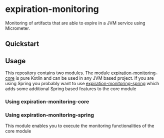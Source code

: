 # expiration-monitoring

Monitoring of artifacts that are able to expire in a JVM service using Micrometer.

## Quickstart

## Usage

This repository contains two modules. The module [expiration-monitoring-core](expiration-monitoring-core) is pure Kotlin
and can be used in any JVM based project. If you are using Spring you probably want to
use [expiration-monitoring-spring](expiration-monitoring-spring) which adds some additional Spring based features to the core module

### Using expiration-monitoring-core



### Using expiration-monitoring-spring

This module enables you to execute the monitoring functionalities of the core module
